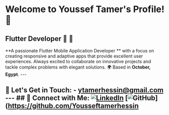 # Welcome to Youssef Tamer's Profile! 🌟 
## Flutter Developer 🚀 📱 
**A passionate Flutter Mobile Application Developer
** with a focus on creating responsive and adaptive apps that provide excellent user experiences. Always excited to collaborate on innovative projects and tackle complex problems with elegant solutions. 
🌍 Based in **October, Egypt**. --- 
## 📧 **Let's Get in Touch:** - [ytamerhessin@gmail.com](mailto:ytamerhessin@gmail.com) --- ## 🔗 **Connect with Me:** [![LinkedIn](https://img.shields.io/badge/LinkedIn-0A66C2?style=for-the-badge&logo=linkedin&logoColor=white)](https://www.linkedin.com/in/youssef-tamer-7484a122a?utm_source=share&utm_campaign=share_via&utm_content=profile&utm_medium=android_app) [![GitHub](https://img.shields.io/badge/GitHub-171515?style=for-the-badge&logo=github&logoColor=white)](https://github.com/Yousseftamerhessin

